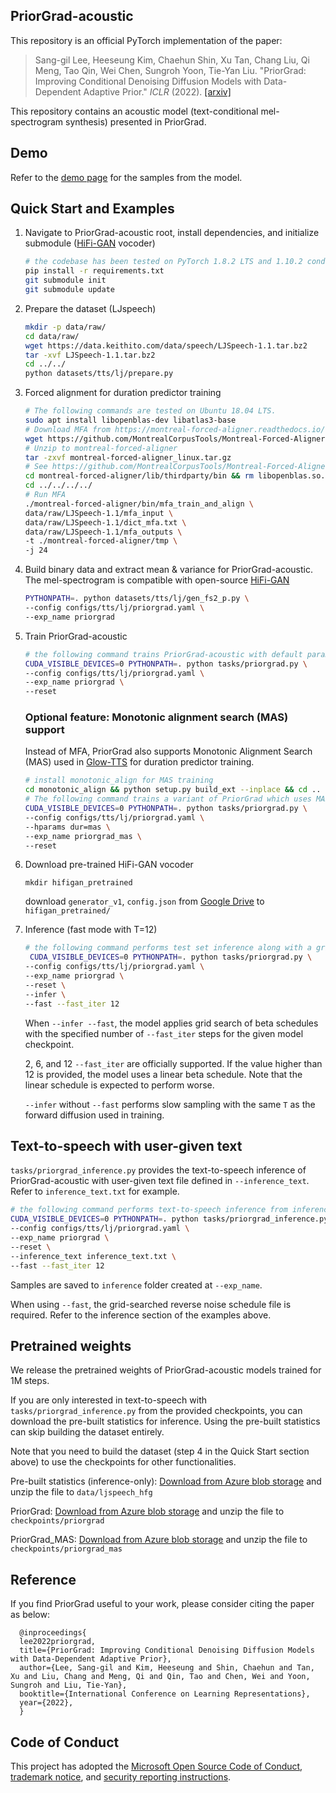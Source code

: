 ## PriorGrad-acoustic

This repository is an official PyTorch implementation of the paper:

> Sang-gil Lee, Heeseung Kim, Chaehun Shin, Xu Tan, Chang Liu, Qi Meng, Tao Qin, Wei Chen, Sungroh Yoon, Tie-Yan Liu. "PriorGrad: Improving Conditional Denoising Diffusion Models with Data-Dependent Adaptive Prior." _ICLR_ (2022).
>[[arxiv]](https://arxiv.org/abs/2106.06406)
>

This repository contains an acoustic model (text-conditional mel-spectrogram synthesis) presented in PriorGrad.

## Demo

Refer to the [demo page](https://speechresearch.github.io/priorgrad/) for the samples from the model.

## Quick Start and Examples

1. Navigate to PriorGrad-acoustic root, install dependencies, and initialize submodule ([HiFi-GAN](https://github.com/jik876/hifi-gan) vocoder)
   ```bash
   # the codebase has been tested on PyTorch 1.8.2 LTS and 1.10.2 conda binaries
   pip install -r requirements.txt
   git submodule init
   git submodule update
   ```

2. Prepare the dataset (LJspeech)
   ```bash
   mkdir -p data/raw/
   cd data/raw/
   wget https://data.keithito.com/data/speech/LJSpeech-1.1.tar.bz2
   tar -xvf LJSpeech-1.1.tar.bz2
   cd ../../
   python datasets/tts/lj/prepare.py
   ```
3. Forced alignment for duration predictor training
   ```bash
   # The following commands are tested on Ubuntu 18.04 LTS.
   sudo apt install libopenblas-dev libatlas3-base
   # Download MFA from https://montreal-forced-aligner.readthedocs.io/en/stable/aligning.html
   wget https://github.com/MontrealCorpusTools/Montreal-Forced-Aligner/releases/download/v1.0.1/montreal-forced-aligner_linux.tar.gz
   # Unzip to montreal-forced-aligner
   tar -zxvf montreal-forced-aligner_linux.tar.gz
   # See https://github.com/MontrealCorpusTools/Montreal-Forced-Aligner/issues/149 regarding this fix
   cd montreal-forced-aligner/lib/thirdparty/bin && rm libopenblas.so.0 && ln -s ../../libopenblasp-r0-8dca6697.3.0.dev.so libopenblas.so.0
   cd ../../../../
   # Run MFA
   ./montreal-forced-aligner/bin/mfa_train_and_align \
   data/raw/LJSpeech-1.1/mfa_input \
   data/raw/LJSpeech-1.1/dict_mfa.txt \
   data/raw/LJSpeech-1.1/mfa_outputs \
   -t ./montreal-forced-aligner/tmp \
   -j 24
   ```

4. Build binary data and extract mean & variance for PriorGrad-acoustic. The mel-spectrogram is compatible with open-source [HiFi-GAN](https://github.com/jik876/hifi-gan)

   ```bash
   PYTHONPATH=. python datasets/tts/lj/gen_fs2_p.py \
   --config configs/tts/lj/priorgrad.yaml \
   --exp_name priorgrad
   ```

5. Train PriorGrad-acoustic
   ```bash
   # the following command trains PriorGrad-acoustic with default parameters defined in configs/tts/lj/priorgrad.yaml
   CUDA_VISIBLE_DEVICES=0 PYTHONPATH=. python tasks/priorgrad.py \
   --config configs/tts/lj/priorgrad.yaml \
   --exp_name priorgrad \
   --reset
   ```
   
   ### Optional feature: Monotonic alignment search (MAS) support
   Instead of MFA, PriorGrad also supports Monotonic Alignment Search (MAS) used in [Glow-TTS](https://github.com/jaywalnut310/glow-tts/) for duration predictor training.
      ```bash
      # install monotonic_align for MAS training
      cd monotonic_align && python setup.py build_ext --inplace && cd ..
      # The following command trains a variant of PriorGrad which uses MAS for training the duration predictor.
      CUDA_VISIBLE_DEVICES=0 PYTHONPATH=. python tasks/priorgrad.py \
      --config configs/tts/lj/priorgrad.yaml \
      --hparams dur=mas \
      --exp_name priorgrad_mas \
      --reset
      ```

6. Download pre-trained HiFi-GAN vocoder
    ```
    mkdir hifigan_pretrained
    ```
    download `generator_v1`, `config.json` from [Google Drive](https://drive.google.com/drive/folders/1XtZ_AaYIsnx1zh_HxhrG5SZ6MUJV59gm) to `hifigan_pretrained/`

   
7. Inference (fast mode with T=12)
   ```bash
   # the following command performs test set inference along with a grid search of the reverse noise schedule. 
    CUDA_VISIBLE_DEVICES=0 PYTHONPATH=. python tasks/priorgrad.py \
   --config configs/tts/lj/priorgrad.yaml \
   --exp_name priorgrad \
   --reset \
   --infer \
   --fast --fast_iter 12
   ```
   
   When `--infer --fast`, the model applies grid search of beta schedules with the specified number of `--fast_iter` steps for the given model checkpoint.
   
   2, 6, and 12 `--fast_iter` are officially supported. If the value higher than 12 is provided, the model uses a linear beta schedule. Note that the linear schedule is expected to perform worse.
   
   `--infer` without `--fast` performs slow sampling with the same `T` as the forward diffusion used in training.

## Text-to-speech with user-given text

`tasks/priorgrad_inference.py` provides the text-to-speech inference of PriorGrad-acoustic with user-given text file defined in `--inference_text`. Refer to `inference_text.txt` for example.
   ```bash
   # the following command performs text-to-speech inference from inference_text.txt
   CUDA_VISIBLE_DEVICES=0 PYTHONPATH=. python tasks/priorgrad_inference.py \
   --config configs/tts/lj/priorgrad.yaml \
   --exp_name priorgrad \
   --reset \
   --inference_text inference_text.txt \
   --fast --fast_iter 12
   ```

Samples are saved to `inference` folder created at `--exp_name`.

When using `--fast`, the grid-searched reverse noise schedule file is required. Refer to the inference section of the examples above.  



## Pretrained weights
We release the pretrained weights of PriorGrad-acoustic models trained for 1M steps.

If you are only interested in text-to-speech with `tasks/priorgrad_inference.py` from the provided checkpoints, you can download the pre-built statistics for inference. Using the pre-built statistics can skip building the dataset entirely.

Note that you need to build the dataset (step 4 in the Quick Start section above) to use the checkpoints for other functionalities.

Pre-built statistics (inference-only): [Download from Azure blob storage](https://msramllasc.blob.core.windows.net/modelrelease/ljspeech_hfg.zip) and unzip the file to `data/ljspeech_hfg`

PriorGrad: [Download from Azure blob storage](https://msramllasc.blob.core.windows.net/modelrelease/priorgrad_am.zip) and unzip the file to `checkpoints/priorgrad`

PriorGrad_MAS: [Download from Azure blob storage](https://msramllasc.blob.core.windows.net/modelrelease/priorgrad_am_mas.zip) and unzip the file to `checkpoints/priorgrad_mas`



## Reference
If you find PriorGrad useful to your work, please consider citing the paper as below:

      @inproceedings{
      lee2022priorgrad,
      title={PriorGrad: Improving Conditional Denoising Diffusion Models with Data-Dependent Adaptive Prior},
      author={Lee, Sang-gil and Kim, Heeseung and Shin, Chaehun and Tan, Xu and Liu, Chang and Meng, Qi and Qin, Tao and Chen, Wei and Yoon, Sungroh and Liu, Tie-Yan},
      booktitle={International Conference on Learning Representations},
      year={2022},
      }

## Code of Conduct
This project has adopted the [Microsoft Open Source Code of Conduct](https://opensource.microsoft.com/codeofconduct),
[trademark notice](https://docs.opensource.microsoft.com/releasing/), and [security reporting instructions](https://docs.opensource.microsoft.com/releasing/maintain/security/).